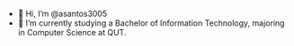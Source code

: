 - 👋 Hi, I’m @asantos3005
- 🌱 I’m currently studying a Bachelor of Information Technology, majoring in Computer Science at QUT.

<!---
asantos3005/asantos3005 is a ✨ special ✨ repository because its `README.md` (this file) appears on your GitHub profile.
You can click the Preview link to take a look at your changes.
--->
